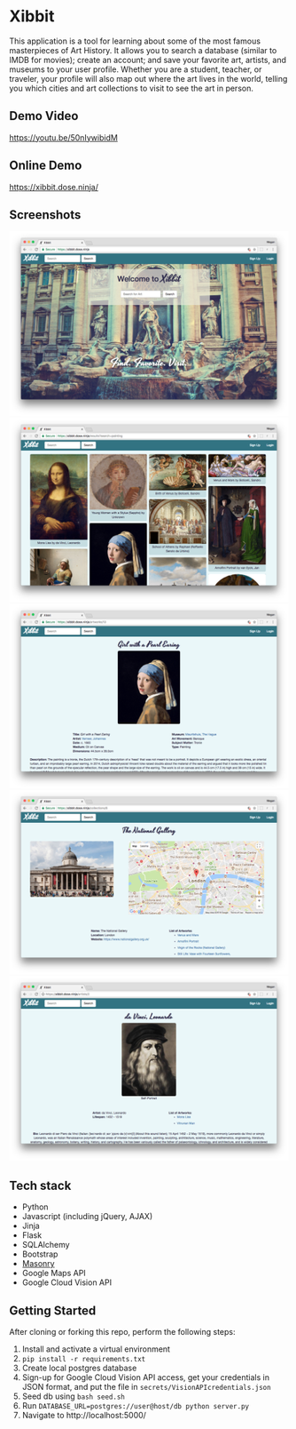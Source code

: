 # Xibbit

This application is a tool for learning about some of the most famous masterpieces of Art History. It allows you to search a database (similar to IMDB for movies); create an account; and save your favorite art, artists, and museums to your user profile.
Whether you are a student, teacher, or traveler, your profile will also map out where the art lives in the world, telling you which cities and art collections to visit to see the art in person.

## Demo Video

https://youtu.be/50nIywibidM

## Online Demo

https://xibbit.dose.ninja/

## Screenshots

![Homepage](screenshot-1.png "Homepage")
![Search Results](screenshot-2.png "Search Results")
![Artwork Details](screenshot-3.png "Artwork Details")
![Museum Locations and Details](screenshot-4.png "Museum Locations and Details")
![Artist Details](screenshot-5.png "Artist Details")

## Tech stack

* Python
* Javascript (including jQuery, AJAX)
* Jinja
* Flask
* SQLAlchemy
* Bootstrap
* [Masonry](https://github.com/desandro/masonry
  )
* Google Maps API
* Google Cloud Vision API


## Getting Started

After cloning or forking this repo, perform the following steps:

1. Install and activate a virtual environment
1. `pip install -r requirements.txt`
1. Create local postgres database
1. Sign-up for Google Cloud Vision API access, get your credentials in JSON format,
and put the file in `secrets/VisionAPIcredentials.json`
1. Seed db using `bash seed.sh`
1. Run `DATABASE_URL=postgres://user@host/db python server.py`
1. Navigate to http://localhost:5000/
